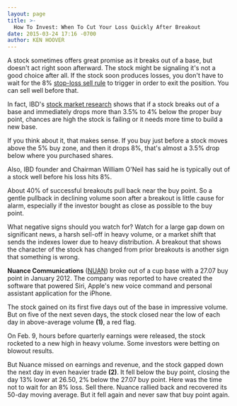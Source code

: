 ```yaml
---
layout: page
title: >-
  How To Invest: When To Cut Your Loss Quickly After Breakout
date: 2015-03-24 17:16 -0700
author: KEN HOOVER
---
```





A stock sometimes offers great promise as it breaks out of a base, but doesn't act right soon afterward. The stock might be signaling it's not a good choice after all. If the stock soon produces losses, you don't have to wait for the 8% [stop-loss sell rule](http://education.investors.com/investors-corner/675354-stock-sell-rules-preserve-investor-capital.htm) to trigger in order to exit the position. You can sell well before that.

  

In fact, IBD's [stock market research](http://education.investors.com/) shows that if a stock breaks out of a base and immediately drops more than 3.5% to 4% below the proper buy point, chances are high the stock is failing or it needs more time to build a new base.

  

If you think about it, that makes sense. If you buy just before a stock moves above the 5% buy zone, and then it drops 8%, that's almost a 3.5% drop below where you purchased shares.

  

Also, IBD founder and Chairman William O'Neil has said he is typically out of a stock well before his loss hits 8%.

  

About 40% of successful breakouts pull back near the buy point. So a gentle pullback in declining volume soon after a breakout is little cause for alarm, especially if the investor bought as close as possible to the buy point.

  

What negative signs should you watch for? Watch for a large gap down on significant news, a harsh sell-off in heavy volume, or a market shift that sends the indexes lower due to heavy distribution. A breakout that shows the character of the stock has changed from prior breakouts is another sign that something is wrong.

  

**Nuance Communications** ([NUAN](https://research.investors.com/quote.aspx?symbol=NUAN)) broke out of a cup base with a 27.07 buy point in January 2012. The company was reported to have created the software that powered Siri, Apple's new voice command and personal assistant application for the iPhone.

  

The stock gained on its first five days out of the base in impressive volume. But on five of the next seven days, the stock closed near the low of each day in above-average volume **(1)**, a red flag.

  

On Feb. 9, hours before quarterly earnings were released, the stock rocketed to a new high in heavy volume. Some investors were betting on blowout results.

  

But Nuance missed on earnings and revenue, and the stock gapped down the next day in even heavier trade **(2)**. It fell below the buy point, closing the day 13% lower at 26.50, 2% below the 27.07 buy point. Here was the time not to wait for an 8% loss. Sell there. Nuance rallied back and recovered its 50-day moving average. But it fell again and never saw that buy point again.




